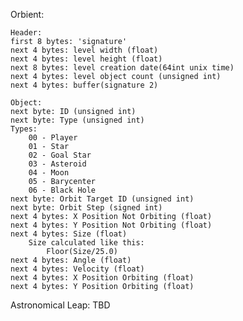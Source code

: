 Orbient:

	Header:
	first 8 bytes: 'signature'
	next 4 bytes: level width (float)
	next 4 bytes: level height (float)
	next 8 bytes: level creation date(64int unix time)
	next 4 bytes: level object count (unsigned int)
	next 4 bytes: buffer(signature 2)

	Object:
	next byte: ID (unsigned int)
	next byte: Type (unsigned int)
	Types:
		00 - Player
		01 - Star
		02 - Goal Star
		03 - Asteroid
		04 - Moon
		05 - Barycenter
		06 - Black Hole
	next byte: Orbit Target ID (unsigned int)
	next byte: Orbit Step (signed int)
	next 4 bytes: X Position Not Orbiting (float)
	next 4 bytes: Y Position Not Orbiting (float)
	next 4 bytes: Size (float)
		Size calculated like this:
			Floor(Size/25.0)
	next 4 bytes: Angle (float)
	next 4 bytes: Velocity (float)
	next 4 bytes: X Position Orbiting (float)
	next 4 bytes: Y Position Orbiting (float)
	
Astronomical Leap:
	TBD
